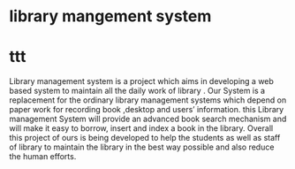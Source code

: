 # library mangement system
# ttt
Library management system is a project which aims in developing a web based
system to maintain all the daily work of library . Our System is a replacement for the ordinary library management systems which
depend on paper work for recording book ,desktop and users’ information. this
Library management System will provide an advanced book search mechanism and
will make it easy to borrow, insert and index a book in the library. Overall this project of ours is being developed to help the students as well as staff of
library to maintain the library in the best way possible and also reduce the human
efforts.
